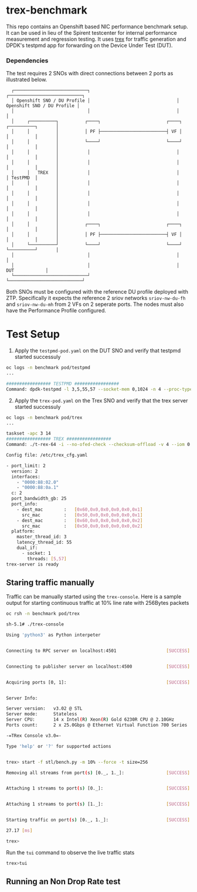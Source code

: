 # trex-benchmark

This repo contains an Openshift based NIC performance benchmark setup. It can be used in lieu of the Spirent testcenter for internal performance measurement and regression testing.
It uses [trex](https://trex-tgn.cisco.com/) for traffic generation and DPDK's testpmd app for forwarding on the Device Under Test (DUT).

### Dependencies

The test requires 2 SNOs with direct connections between 2 ports as illustrated below.

```
  ┌────────────────────────────┐                                 ┌────────────────────────────┐
  │ Openshift SNO / DU Profile │                                 │ Openshift SNO / DU Profile │
  │                            │                                 │                            │
  │     ┌──────────┐          ┌────┐                         ┌────┐        ┌──────────┐       │
  │     │          │          │ PF ├─────────────────────────┤ VF │        │          │       │
  │     │          │          └────┘                         └────┘        │          │       │
  │     │          │           │                                 │         │          │       │
  │     │          │           │                                 │         │          │       │
  │     │   TREX   │           │                                 │         │ TestPMD  │       │
  │     │          │           │                                 │         │          │       │
  │     │          │           │                                 │         │          │       │
  │     │          │           │                                 │         │          │       │
  │     │          │           │                                 │         │          │       │
  │     │          │          ┌────┐                         ┌────┐        │          │       │
  │     │          │          │ PF ├─────────────────────────┤ VF │        │          │       │
  │     └──────────┘          └────┘                         └────┘        └──────────┘       │
  │                            │                                 │                            │
  │                            │                                 │             DUT            │
  └────────────────────────────┘                                 └────────────────────────────┘
```
Both SNOs must be configured with the reference DU profile deployed with ZTP.  Specifically it expects the reference 2 sriov networks `sriov-nw-du-fh` and `sriov-nw-du-mh` from 2 VFs on 2 seperate ports.  The nodes must also have the Performance Profile configured.


# Test Setup

1. Apply the `testpmd-pod.yaml` on the DUT SNO and verify that testpmd started successuly

```bash
oc logs -n benchmark pod/testpmd
...

################# TESTPMD #################
Command: dpdk-testpmd -l 3,5,55,57 --socket-mem 0,1024 -n 4 --proc-type auto --file-prefix pg -a 0000:87:00.2 -a 0000:87:00.5 -- --forward-mode=mac --nb-cores 2 --nb-ports 2 --portmask 3 --coremask 0x200000000000020 --auto-start --rxq 2 --txq 2 --rxd 2048 --txd 2048 --max-pkt-len=1518
```
2. Apply the `trex-pod.yaml` on the Trex SNO and verify that the trex server started successuly

```bash
oc logs -n benchmark pod/trex
...

taskset -apc 3 14
################# TREX #################
Command: ./t-rex-64 -i --no-ofed-check --checksum-offload -v 4 --iom 0

Config file: /etc/trex_cfg.yaml

- port_limit: 2
  version: 2
  interfaces:
    - "0000:88:02.0"
    - "0000:88:0a.1"
  c: 2
  port_bandwidth_gb: 25
  port_info:
    - dest_mac        :   [0x60,0x0,0x0,0x0,0x0,0x1]
      src_mac         :   [0x50,0x0,0x0,0x0,0x0,0x1]
    - dest_mac        :   [0x60,0x0,0x0,0x0,0x0,0x2]
      src_mac         :   [0x50,0x0,0x0,0x0,0x0,0x2]
  platform:
    master_thread_id: 3
    latency_thread_id: 55
    dual_if:
      - socket: 1
        threads: [5,57]
trex-server is ready
```

## Staring traffic manually

Traffic can be manually started using the `trex-console`.  Here is a sample output for starting continuous traffic at 10% line rate with 256Bytes packets 

```bash
oc rsh -n benchmark pod/trex

sh-5.1# ./trex-console 

Using 'python3' as Python interpeter


Connecting to RPC server on localhost:4501                   [SUCCESS]


Connecting to publisher server on localhost:4500             [SUCCESS]


Acquiring ports [0, 1]:                                      [SUCCESS]


Server Info:

Server version:   v3.02 @ STL
Server mode:      Stateless
Server CPU:       14 x Intel(R) Xeon(R) Gold 6230R CPU @ 2.10GHz
Ports count:      2 x 25.0Gbps @ Ethernet Virtual Function 700 Series

-=TRex Console v3.0=-

Type 'help' or '?' for supported actions


trex> start -f stl/bench.py -m 10% --force -t size=256

Removing all streams from port(s) [0._, 1._]:                [SUCCESS]


Attaching 1 streams to port(s) [0._]:                        [SUCCESS]


Attaching 1 streams to port(s) [1._]:                        [SUCCESS]


Starting traffic on port(s) [0._, 1._]:                      [SUCCESS]

27.17 [ms]

trex>

```

Run the `tui` command to observe the live traffic stats

```bash
trex>tui
```

## Running an Non Drop Rate test


